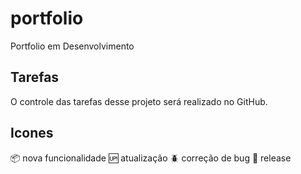 # portfolio
Portfolio em Desenvolvimento

## Tarefas

O controle das tarefas desse projeto será realizado no GitHub.

## Icones

:package: nova funcionalidade
:up: atualização
:beetle: correção de bug
:checkered_flag: release